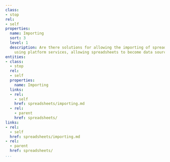 ```yaml
---
class:
- stop
rel:
- self
properties:
  name: Importing
  sort: 3
  level: 1
  description: Are there solutions for allowing the importing of spreadsheets or CSV
    using platform services, allowing spreadsheets to become data sources.
entities:
- class:
  - stop
  rel:
  - self
  properties:
    name: Importing
  links:
  - rel:
    - self
    href: spreadsheets/importing.md
  - rel:
    - parent
    href: spreadsheets/
links:
- rel:
  - self
  href: spreadsheets/importing.md
- rel:
  - parent
  href: spreadsheets/
...
```

